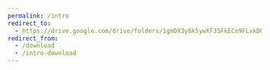 ```yaml
---
permalink: /intro
redirect_to:
  - https://drive.google.com/drive/folders/1gmDX3y6k5ywXF35FkECn9FLvkDQloHEr
redirect_from:
  - /download
  - /intro-download
---
```


